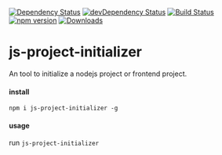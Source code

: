 [![Dependency Status](https://david-dm.org/plantain-00/js-project-initializer.svg)](https://david-dm.org/plantain-00/js-project-initializer)
[![devDependency Status](https://david-dm.org/plantain-00/js-project-initializer/dev-status.svg)](https://david-dm.org/plantain-00/js-project-initializer#info=devDependencies)
[![Build Status](https://travis-ci.org/plantain-00/js-project-initializer.svg?branch=master)](https://travis-ci.org/plantain-00/js-project-initializer)
[![npm version](https://badge.fury.io/js/js-project-initializer.svg)](https://badge.fury.io/js/js-project-initializer)
[![Downloads](https://img.shields.io/npm/dm/js-project-initializer.svg)](https://www.npmjs.com/package/js-project-initializer)

# js-project-initializer
An tool to initialize a nodejs project or frontend project.

#### install

`npm i js-project-initializer -g`

#### usage

run `js-project-initializer`
